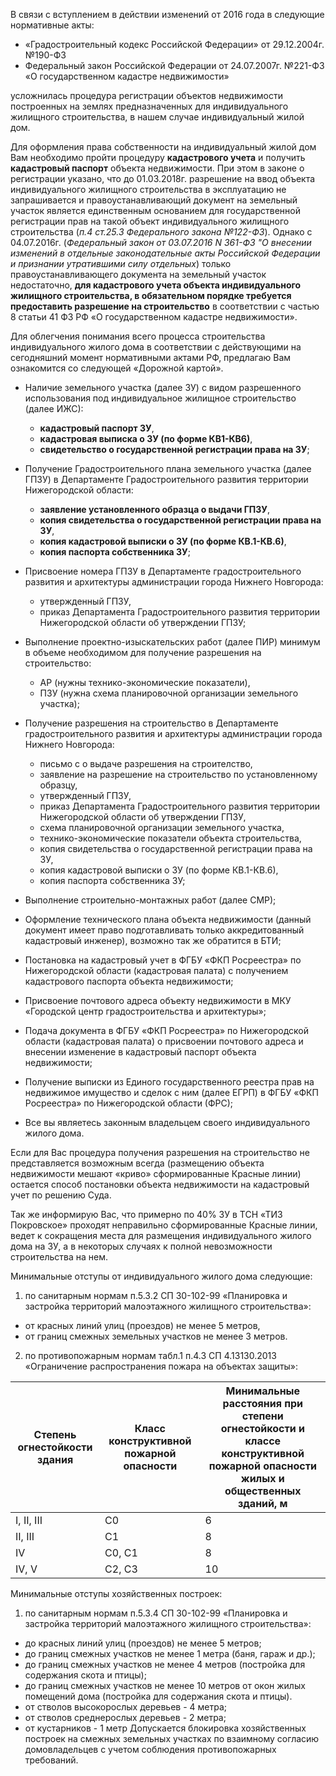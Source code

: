 В связи с вступлением в действии изменений от 2016 года в следующие нормативные акты:
- «Градостроительный кодекс Российской Федерации» от 29.12.2004г. №190-ФЗ
- Федеральный закон Российской Федерации от 24.07.2007г. №221-ФЗ «О государственном кадастре недвижимости» 

усложнилась процедура регистрации объектов недвижимости построенных на землях предназначенных для индивидуального жилищного строительства, в нашем случае индивидуальный жилой дом.
 
Для оформления права собственности на индивидуальный жилой дом Вам необходимо пройти процедуру **кадастрового учета** и получить **кадастровый паспорт** объекта недвижимости. При этом в законе о регистрации указано, что до 01.03.2018г. разрешение на ввод объекта индивидуального жилищного строительства в эксплуатацию не запрашивается и правоустанавливающий документ на земельный участок является единственным основанием для государственной регистрации прав на такой объект индивидуального жилищного строительства (*п.4 ст.25.3 Федерального закона №122-ФЗ*).
Однако с 04.07.2016г. (*Федеральный закон от 03.07.2016 N 361-ФЗ "О внесении изменений в отдельные законодательные акты Российской Федерации и признании утратившими силу отдельных*) только правоустанавливающего документа на земельный участок недостаточно, **для кадастрового учета объекта индивидуального жилищного строительства, в обязательном порядке требуется предоставить разрешение на строительство** в соответствии с частью 8 статьи 41 ФЗ РФ «О государственном кадастре недвижимости».
 
Для облегчения понимания всего процесса строительства индивидуального жилого дома в соответствии с действующими на сегодняшний момент нормативными актами РФ, предлагаю Вам ознакомится со следующей «Дорожной картой».
 
- Наличие земельного участка (далее ЗУ) с видом разрешенного использования под индивидуальное жилищное строительство (далее ИЖС):
  * **кадастровый паспорт ЗУ**,
  * **кадастровая выписка о ЗУ (по форме КВ1-КВ6)**,
  * **свидетельство о государственной регистрации права на ЗУ**;

- Получение Градостроительного плана земельного участка (далее ГПЗУ) в Департаменте Градостроительного развития территории Нижегородской области:
  * **заявление установленного образца о выдачи ГПЗУ**,
  * **копия свидетельства о государственной регистрации права на ЗУ**,
  * **копия кадастровой выписки о ЗУ (по форме КВ.1-КВ.6)**,
  * **копия паспорта собственника ЗУ**;

- Присвоение номера ГПЗУ в Департаменте градостроительного развития и архитектуры администрации города Нижнего Новгорода:
  * утвержденный ГПЗУ,
  * приказ Департамента Градостроительного развития территории Нижегородской области об утверждении ГПЗУ;

- Выполнение проектно-изыскательских работ (далее ПИР) минимум в объеме необходимом для получение разрешения на строительство:
  * АР (нужны технико-экономические показатели),
  * ПЗУ (нужна схема планировочной организации земельного участка);
- Получение разрешения на строительство в Департаменте градостроительного развития и архитектуры администрации города Нижнего Новгорода:
  * письмо с  о выдаче разрешения на строителство,
  * заявление на разрешение на строительство по установленному образцу,
  * утвержденный ГПЗУ,
  * приказ Департамента Градостроительного развития территории Нижегородской области об утверждении ГПЗУ,
  * схема планировочной организации земельного участка,
  * технико-экономические показатели объекта строительства,
  * копия свидетельства о государственной регистрации права на ЗУ,
  * копия кадастровой выписки о ЗУ (по форме КВ.1-КВ.6),
  * копия паспорта собственника ЗУ;

 - Выполнение строительно-монтажных работ (далее СМР);
 
 - Оформление технического плана объекта недвижимости (данный документ имеет право подготавливать только аккредитованный кадастровый инженер), возможно так же обратится в БТИ;
 
 - Постановка на кадастровый учет в ФГБУ «ФКП Росреестра» по Нижегородской области (кадастровая палата) с получением кадастрового паспорта объекта недвижимости;

 - Присвоение почтового адреса объекту недвижимости в МКУ «Городской центр градостроительства и архитектуры»;
 
 - Подача документа в ФГБУ «ФКП Росреестра» по Нижегородской области (кадастровая палата) о присвоении почтового адреса и внесении изменение в кадастровый паспорт объекта недвижимости;
 - Получение выписки из Единого государственного реестра прав на недвижимое имущество и сделок с ним (далее ЕГРП) в ФГБУ «ФКП Росреестра» по Нижегородской области (ФРС);
 - Все вы являетесь законным владельцем своего индивидуального жилого дома.
 
Если для Вас процедура получения разрешения на строительство не представляется возможным всегда (размещению объекта недвижимости мешают «криво» сформированные Красные линии) остается способ постановки объекта недвижимости на кадастровый учет по решению Суда.
 
Так же информирую Вас, что примерно по 40% ЗУ в ТСН «ТИЗ Покровское» проходят неправильно сформированные Красные линии, ведет к сокращения места для размещения индивидуального жилого дома на ЗУ, а в некоторых случаях к полной невозможности строительства на нем.
 
Минимальные отступы от индивидуального жилого дома следующие:
1.    по санитарным нормам п.5.3.2 СП 30-102-99 «Планировка и застройка территорий малоэтажного жилищного строительства»:
   * от красных линий улиц (проездов) не менее 5 метров,
   * от границ смежных земельных участков не менее 3 метров.
2.  по противопожарным нормам табл.1 п.4.3 СП 4.13130.2013 «Ограничение распространения пожара на объектах защиты»:

Степень огнестойкости здания | Класс конструктивной пожарной опасности | Минимальные расстояния при степени огнестойкости и классе конструктивной пожарной опасности жилых и общественных зданий, м
--- | --- | -- 
I, II, III | С0 | 6 | 8 | 8 | 10
II, III | C1 | 8 | 10 | 10 | 12
IV | C0, C1 | 8 | 10 | 10 | 12
IV, V |	С2, С3 |	10 |	12	| 12 |	15


Минимальные отступы хозяйственных построек:
1.  по санитарным нормам п.5.3.4 СП 30-102-99 «Планировка и застройка территорий малоэтажного жилищного строительства»:
   * до красных линий улиц (проездов) не менее 5 метров;
   * до границ смежных участков не менее 1 метра (баня, гараж и др.);
   * до границ смежных участков не менее 4 метров (постройка для содержания скота и птицы);
   * до границ смежных участков не менее 10 метров от окон жилых помещений дома (постройка для содержания скота и птицы).
   * от стволов высокорослых деревьев - 4 метра;
   * от стволов среднерослых деревьев - 2 метра;
   * от кустарников - 1 метр
Допускается блокировка хозяйственных построек на смежных земельных участках по взаимному согласию домовладельцев с учетом соблюдения противопожарных требований.
